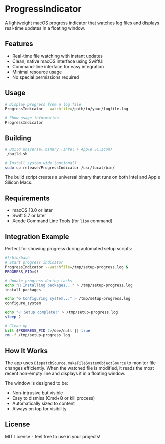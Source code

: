 # ProgressIndicator

A lightweight macOS progress indicator that watches log files and displays real-time updates in a floating window.

## Features

- Real-time file watching with instant updates
- Clean, native macOS interface using SwiftUI
- Command-line interface for easy integration
- Minimal resource usage
- No special permissions required

## Usage

```bash
# Display progress from a log file
ProgressIndicator --watchfile=/path/to/your/logfile.log

# Show usage information
ProgressIndicator
```

## Building

```bash
# Build universal binary (Intel + Apple Silicon)
./build.sh

# Install system-wide (optional)
sudo cp release/ProgressIndicator /usr/local/bin/
```

The build script creates a universal binary that runs on both Intel and Apple Silicon Macs.

## Requirements

- macOS 13.0 or later
- Swift 5.7 or later
- Xcode Command Line Tools (for `lipo` command)

## Integration Example

Perfect for showing progress during automated setup scripts:

```bash
#!/bin/bash
# Start progress indicator
ProgressIndicator --watchfile=/tmp/setup-progress.log &
PROGRESS_PID=$!

# Update progress during tasks
echo "🔧 Installing packages..." > /tmp/setup-progress.log
install_packages

echo "⚙️ Configuring system..." > /tmp/setup-progress.log  
configure_system

echo "✅ Setup complete!" > /tmp/setup-progress.log
sleep 2

# Clean up
kill $PROGRESS_PID 2>/dev/null || true
rm -f /tmp/setup-progress.log
```

## How It Works

The app uses `DispatchSource.makeFileSystemObjectSource` to monitor file changes efficiently. When the watched file is modified, it reads the most recent non-empty line and displays it in a floating window.

The window is designed to be:

- Non-intrusive but visible
- Easy to dismiss (Cmd+Q or kill process)
- Automatically sized to content
- Always on top for visibility

## License

MIT License - feel free to use in your projects!
